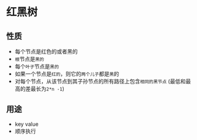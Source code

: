 # 红黑树
## 性质
* 每个节点是红色的或者黑的
* `根`节点是`黑的`
* 每个`叶子`节点是`黑的`
* 如果一个节点是`红的`，则它的`两个儿子`都是`黑`的
* 对每个节点，从该节点到其子孙节点的所有路径上包含`相同的黑节点`
(最低和最高的差最长为`2*n -1`)
## 用途
* key value
* 顺序执行
